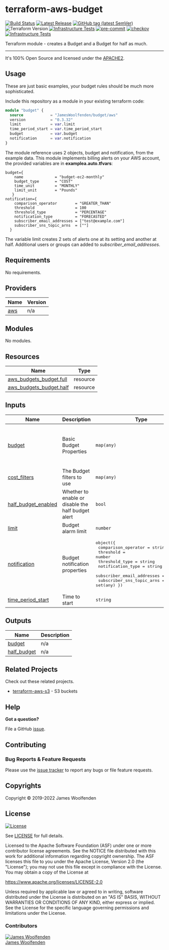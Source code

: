 # terraform-aws-budget

[![Build Status](https://github.com/JamesWoolfenden/terraform-aws-budget/workflows/Verify%20and%20Bump/badge.svg?branch=master)](https://github.com/JamesWoolfenden/terraform-aws-budget)
[![Latest Release](https://img.shields.io/github/release/JamesWoolfenden/terraform-aws-budget.svg)](https://github.com/JamesWoolfenden/terraform-aws-budget/releases/latest)
[![GitHub tag (latest SemVer)](https://img.shields.io/github/tag/JamesWoolfenden/terraform-aws-budget.svg?label=latest)](https://github.com/JamesWoolfenden/terraform-aws-budget/releases/latest)
![Terraform Version](https://img.shields.io/badge/tf-%3E%3D0.14.0-blue.svg)
[![Infrastructure Tests](https://www.bridgecrew.cloud/badges/github/JamesWoolfenden/terraform-aws-budget/cis_aws)](https://www.bridgecrew.cloud/link/badge?vcs=github&fullRepo=JamesWoolfenden%2Fterraform-aws-budget&benchmark=CIS+AWS+V1.2)
[![pre-commit](https://img.shields.io/badge/pre--commit-enabled-brightgreen?logo=pre-commit&logoColor=white)](https://github.com/pre-commit/pre-commit)
[![checkov](https://img.shields.io/badge/checkov-verified-brightgreen)](https://www.checkov.io/)
[![Infrastructure Tests](https://www.bridgecrew.cloud/badges/github/jameswoolfenden/terraform-aws-budget/general)](https://www.bridgecrew.cloud/link/badge?vcs=github&fullRepo=JamesWoolfenden%2Fterraform-aws-budget&benchmark=INFRASTRUCTURE+SECURITY)

Terraform module - creates a Budget and a Budget for half as much.

---

It's 100% Open Source and licensed under the [APACHE2](LICENSE).

## Usage

These are just basic examples, your budget rules should be much more sophisticated.

Include this repository as a module in your existing terraform code:

```terraform
module "budget" {
  source            = "JamesWoolfenden/budget/aws"
  version           = "0.3.32"
  limit             = var.limit
  time_period_start = var.time_period_start
  budget            = var.budget
  notification      = var.notification
}
```

The module reference uses 2 objects, budget and notification, from the example data. This module implements billing alerts on your AWS account,
the provided variables are in **examplea.auto.tfvars**:

```HCL
budget={
    name              = "budget-ec2-monthly"
    budget_type       = "COST"
    time_unit         = "MONTHLY"
    limit_unit        = "Pounds"
   }
notification={
    comparison_operator        = "GREATER_THAN"
    threshold                  = 100
    threshold_type             = "PERCENTAGE"
    notification_type          = "FORECASTED"
    subscriber_email_addresses = ["test@example.com"]
    subscriber_sns_topic_arns  = [""]
  }
```

The variable limit creates 2 sets of alerts one at its setting and another at half.
Additional users or groups can added to _subscriber_email_addresses_.

<!-- BEGINNING OF PRE-COMMIT-TERRAFORM DOCS HOOK -->

## Requirements

No requirements.

## Providers

| Name                                             | Version |
| ------------------------------------------------ | ------- |
| <a name="provider_aws"></a> [aws](#provider_aws) | n/a     |

## Modules

No modules.

## Resources

| Name                                                                                                                  | Type     |
| --------------------------------------------------------------------------------------------------------------------- | -------- |
| [aws_budgets_budget.full](https://registry.terraform.io/providers/hashicorp/aws/latest/docs/resources/budgets_budget) | resource |
| [aws_budgets_budget.half](https://registry.terraform.io/providers/hashicorp/aws/latest/docs/resources/budgets_budget) | resource |

## Inputs

| Name                                                                                       | Description                                        | Type                                                                                                                                                                                       | Default                                                                                                                            | Required |
| ------------------------------------------------------------------------------------------ | -------------------------------------------------- | ------------------------------------------------------------------------------------------------------------------------------------------------------------------------------------------ | ---------------------------------------------------------------------------------------------------------------------------------- | :------: |
| <a name="input_budget"></a> [budget](#input_budget)                                        | Basic Budget Properties                            | `map(any)`                                                                                                                                                                                 | <pre>{<br> "budget_type": "COST",<br> "limit_unit": "USD",<br> "name": "budget-ec2-monthly",<br> "time_unit": "MONTHLY"<br>}</pre> |    no    |
| <a name="input_cost_filters"></a> [cost_filters](#input_cost_filters)                      | The Budget filters to use                          | `map(any)`                                                                                                                                                                                 | `null`                                                                                                                             |    no    |
| <a name="input_half_budget_enabled"></a> [half_budget_enabled](#input_half_budget_enabled) | Whether to enable or disable the half budget alert | `bool`                                                                                                                                                                                     | `true`                                                                                                                             |    no    |
| <a name="input_limit"></a> [limit](#input_limit)                                           | Budget alarm limit                                 | `number`                                                                                                                                                                                   | n/a                                                                                                                                |   yes    |
| <a name="input_notification"></a> [notification](#input_notification)                      | Budget notification properties                     | <pre>object({<br> comparison_operator = string<br> threshold = number<br> threshold_type = string<br> notification_type = string<br> subscriber_email_addresses = set(any)<br> subscriber_sns_topic_arns = set(any) })</pre> | n/a                                                                                                                                |   yes    |
| <a name="input_time_period_start"></a> [time_period_start](#input_time_period_start)       | Time to start                                      | `string`                                                                                                                                                                                   | n/a                                                                                                                                |   yes    |

## Outputs

| Name                                                                 | Description |
| -------------------------------------------------------------------- | ----------- |
| <a name="output_budget"></a> [budget](#output_budget)                | n/a         |
| <a name="output_half_budget"></a> [half_budget](#output_half_budget) | n/a         |

<!-- END OF PRE-COMMIT-TERRAFORM DOCS HOOK -->

## Related Projects

Check out these related projects.

- [terraform-aws-s3](https://github.com/jameswoolfenden/terraform-aws-s3) - S3 buckets

## Help

**Got a question?**

File a GitHub [issue](https://github.com/JamesWoolfenden/terraform-aws-budget/issues).

## Contributing

### Bug Reports & Feature Requests

Please use the [issue tracker](https://github.com/JamesWoolfenden/terraform-aws-budget/issues) to report any bugs or file feature requests.

## Copyrights

Copyright © 2019-2022 James Woolfenden

## License

[![License](https://img.shields.io/badge/License-Apache%202.0-blue.svg)](https://opensource.org/licenses/Apache-2.0)

See [LICENSE](LICENSE) for full details.

Licensed to the Apache Software Foundation (ASF) under one
or more contributor license agreements. See the NOTICE file
distributed with this work for additional information
regarding copyright ownership. The ASF licenses this file
to you under the Apache License, Version 2.0 (the
"License"); you may not use this file except in compliance
with the License. You may obtain a copy of the License at

<https://www.apache.org/licenses/LICENSE-2.0>

Unless required by applicable law or agreed to in writing,
software distributed under the License is distributed on an
"AS IS" BASIS, WITHOUT WARRANTIES OR CONDITIONS OF ANY
KIND, either express or implied. See the License for the
specific language governing permissions and limitations
under the License.

### Contributors

[![James Woolfenden][jameswoolfenden_avatar]][jameswoolfenden_homepage]<br/>[James Woolfenden][jameswoolfenden_homepage]

[jameswoolfenden_homepage]: https://github.com/jameswoolfenden
[jameswoolfenden_avatar]: https://github.com/jameswoolfenden.png?size=150
[github]: https://github.com/jameswoolfenden
[linkedin]: https://www.linkedin.com/in/jameswoolfenden/
[twitter]: https://twitter.com/JimWoolfenden
[share_twitter]: https://twitter.com/intent/tweet/?text=terraform-aws-budget&url=https://github.com/JamesWoolfenden/terraform-aws-budget
[share_linkedin]: https://www.linkedin.com/shareArticle?mini=true&title=terraform-aws-budget&url=https://github.com/JamesWoolfenden/terraform-aws-budget
[share_reddit]: https://reddit.com/submit/?url=https://github.com/JamesWoolfenden/terraform-aws-budget
[share_facebook]: https://facebook.com/sharer/sharer.php?u=https://github.com/JamesWoolfenden/terraform-aws-budget
[share_email]: mailto:?subject=terraform-aws-budget&body=https://github.com/JamesWoolfenden/terraform-aws-budget

